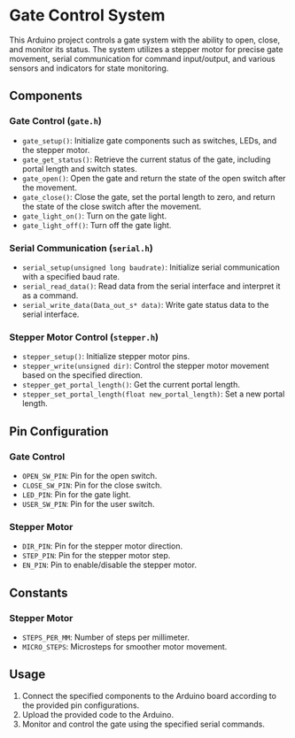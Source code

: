 # Gate Control System

This Arduino project controls a gate system with the ability to open, close, and monitor its status. The system utilizes a stepper motor for precise gate movement, serial communication for command input/output, and various sensors and indicators for state monitoring.

## Components

### Gate Control (`gate.h`)

- `gate_setup()`: Initialize gate components such as switches, LEDs, and the stepper motor.
- `gate_get_status()`: Retrieve the current status of the gate, including portal length and switch states.
- `gate_open()`: Open the gate and return the state of the open switch after the movement.
- `gate_close()`: Close the gate, set the portal length to zero, and return the state of the close switch after the movement.
- `gate_light_on()`: Turn on the gate light.
- `gate_light_off()`: Turn off the gate light.

### Serial Communication (`serial.h`)

- `serial_setup(unsigned long baudrate)`: Initialize serial communication with a specified baud rate.
- `serial_read_data()`: Read data from the serial interface and interpret it as a command.
- `serial_write_data(Data_out_s* data)`: Write gate status data to the serial interface.

### Stepper Motor Control (`stepper.h`)

- `stepper_setup()`: Initialize stepper motor pins.
- `stepper_write(unsigned dir)`: Control the stepper motor movement based on the specified direction.
- `stepper_get_portal_length()`: Get the current portal length.
- `stepper_set_portal_length(float new_portal_length)`: Set a new portal length.

## Pin Configuration

### Gate Control

- `OPEN_SW_PIN`: Pin for the open switch.
- `CLOSE_SW_PIN`: Pin for the close switch.
- `LED_PIN`: Pin for the gate light.
- `USER_SW_PIN`: Pin for the user switch.

### Stepper Motor

- `DIR_PIN`: Pin for the stepper motor direction.
- `STEP_PIN`: Pin for the stepper motor step.
- `EN_PIN`: Pin to enable/disable the stepper motor.

## Constants

### Stepper Motor

- `STEPS_PER_MM`: Number of steps per millimeter.
- `MICRO_STEPS`: Microsteps for smoother motor movement.

## Usage

1. Connect the specified components to the Arduino board according to the provided pin configurations.
2. Upload the provided code to the Arduino.
3. Monitor and control the gate using the specified serial commands.
